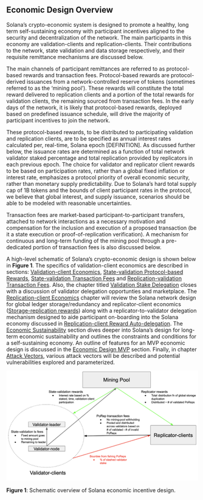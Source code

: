 ## Economic Design Overview

Solana’s crypto-economic system is designed to promote a healthy, long term self-sustaining economy with participant incentives aligned to the security and decentralization of the network. The main participants in this economy are validation-clients and replication-clients. Their contributions to the network, state validation and data storage respectively, and their requisite remittance mechanisms are discussed below.

The main channels of participant remittances are referred to as protocol-based rewards and transaction fees. Protocol-based rewards are protocol-derived issuances from a network-controlled reserve of tokens (sometimes referred to as the ‘mining pool’). These rewards will constitute the total reward delivered to replication clients and a portion of the total rewards for validation clients, the remaining sourced from transaction fees. In the early days of the network, it is likely that protocol-based rewards, deployed based on predefined issuance schedule, will drive the majority of participant incentives to join the network.

These protocol-based rewards, to be distributed to participating validation and replication clients, are to be specified as annual interest rates calculated per, real-time, Solana epoch [DEFINITION]. As discussed further below, the issuance rates are determined as a function of total network validator staked percentage and total replication provided by replicators in each previous epoch. The choice for validator and replicator client rewards to be based on participation rates, rather than a global fixed inflation or interest rate, emphasizes a protocol priority of overall economic security, rather than monetary supply predictability. Due to Solana’s hard total supply cap of 1B tokens and the bounds of client participant rates in the protocol, we believe that global interest, and supply issuance, scenarios should be able to be modeled with reasonable uncertainties.

Transaction fees are market-based participant-to-participant transfers, attached to network interactions as a necessary motivation and compensation for the inclusion and execution of a proposed transaction (be it a state execution or proof-of-replication verification). A mechanism for continuous and long-term funding of the mining pool through a pre-dedicated portion of transaction fees is also discussed below.

A high-level schematic of Solana’s crypto-economic design is shown below in **Figure 1**. The specifics of validation-client economics are described in sections: [Validation-client Economics](ed_validation_client_economics.md), [State-validation Protocol-based Rewards](ed_vce_state_validation_protocol_based_rewards.md), [State-validation Transaction Fees](ed_vce_state_validation_transaction_fees.md) and [Replication-validation Transaction Fees](ed_vce_replication_validation_transaction_fees.md). Also, the chapter titled [Validation Stake Delegation](ed_vce_validation_stake_delegation.md) closes with a discussion of validator delegation opportunties and marketplace. The [Replication-client Economics](ed_replication_client_economics.md) chapter will review the Solana network design for global ledger storage/redundancy and replicator-client economics ([Storage-replication rewards](ed_rce_storage_replication_rewards.md)) along with a replicator-to-validator delegation mechanism designed to aide participant on-boarding into the Solana economy discussed in [Replication-client Reward Auto-delegation](ed_rce_replication_client_reward_auto_delegation.md). The [Economic Sustainability](ed_economic_sustainability.md) section dives deeper into Solana’s design for long-term economic sustainability and outlines the constraints and conditions for a self-sustaining economy. An outline of features for an MVP economic design is discussed in the [Economic Design MVP](ed_mvp.md) section. Finally, in chapter [Attack Vectors](ed_attack_vectors.md), various attack vectors will be described and potential vulnerabilities explored and parameterized.

<!-- ![img alt text](solana_economic_design.png) -->
<p style="text-align:center;"><img src="img/solana_economic_design.png" alt="== Solana Economic Design Diagram ==" width="800"/></p>

**Figure 1**: Schematic overview of Solana economic incentive design.

